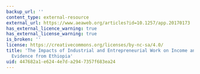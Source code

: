 ```yaml
---
backup_url: ''
content_type: external-resource
external_url: https://www.aeaweb.org/articles?id=10.1257/app.20170173
has_external_licence_warning: true
has_external_license_warning: true
is_broken: ''
license: https://creativecommons.org/licenses/by-nc-sa/4.0/
title: 'The Impacts of Industrial and Entrepreneurial Work on Income and Health: Experimental
  Evidence from Ethiopia'
uid: 447682a1-e624-4e7d-a294-7357f683ea24
---
```

